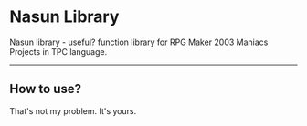 # Nasun Library
Nasun library - useful? function library for RPG Maker 2003 Maniacs Projects in TPC language.

***
## How to use? 
That's not my problem. It's yours.
